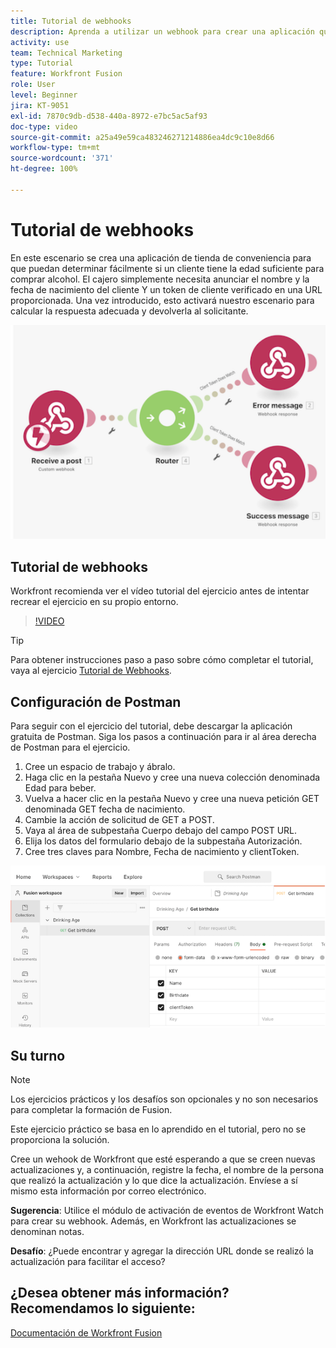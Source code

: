 ```yaml
---
title: Tutorial de webhooks
description: Aprenda a utilizar un webhook para crear una aplicación que determine si un cliente tiene la edad suficiente para comprar alcohol, todo en  [!DNL Adobe Workfront Fusion].
activity: use
team: Technical Marketing
type: Tutorial
feature: Workfront Fusion
role: User
level: Beginner
jira: KT-9051
exl-id: 7870c9db-d538-440a-8972-e7bc5ac5af93
doc-type: video
source-git-commit: a25a49e59ca483246271214886ea4dc9c10e8d66
workflow-type: tm+mt
source-wordcount: '371'
ht-degree: 100%

---
```


# Tutorial de webhooks

En este escenario se crea una aplicación de tienda de conveniencia para que puedan determinar fácilmente si un cliente tiene la edad suficiente para comprar alcohol. El cajero simplemente necesita anunciar el nombre y la fecha de nacimiento del cliente Y un token de cliente verificado en una URL proporcionada. Una vez introducido, esto activará nuestro escenario para calcular la respuesta adecuada y devolverla al solicitante.

![Una imagen del uso del módulo de conmutación](assets/beyond-basic-modules-5.png)

## Tutorial de webhooks

Workfront recomienda ver el vídeo tutorial del ejercicio antes de intentar recrear el ejercicio en su propio entorno.

>[!VIDEO](https://video.tv.adobe.com/v/335292/?quality=12&learn=on)

>[!TIP]
>
>Para obtener instrucciones paso a paso sobre cómo completar el tutorial, vaya al ejercicio [Tutorial de Webhooks](https://experienceleague.adobe.com/docs/workfront-learn/tutorials-workfront/fusion/exercises/webhooks.html?lang=es).

## Configuración de Postman

Para seguir con el ejercicio del tutorial, debe descargar la aplicación gratuita de Postman. Siga los pasos a continuación para ir al área derecha de Postman para el ejercicio.

1. Cree un espacio de trabajo y ábralo.
1. Haga clic en la pestaña Nuevo y cree una nueva colección denominada Edad para beber.
1. Vuelva a hacer clic en la pestaña Nuevo y cree una nueva petición GET denominada GET fecha de nacimiento.
1. Cambie la acción de solicitud de GET a POST.
1. Vaya al área de subpestaña Cuerpo debajo del campo POST URL.
1. Elija los datos del formulario debajo de la subpestaña Autorización.
1. Cree tres claves para Nombre, Fecha de nacimiento y clientToken.

![Una imagen del uso del módulo de conmutación](assets/beyond-basic-modules-6.png)

## Su turno

>[!NOTE]
>
>Los ejercicios prácticos y los desafíos son opcionales y no son necesarios para completar la formación de Fusion.

Este ejercicio práctico se basa en lo aprendido en el tutorial, pero no se proporciona la solución.

Cree un wehook de Workfront que esté esperando a que se creen nuevas actualizaciones y, a continuación, registre la fecha, el nombre de la persona que realizó la actualización y lo que dice la actualización. Envíese a sí mismo esta información por correo electrónico.

**Sugerencia**: Utilice el módulo de activación de eventos de Workfront Watch para crear su webhook. Además, en Workfront las actualizaciones se denominan notas.

**Desafío**: ¿Puede encontrar y agregar la dirección URL donde se realizó la actualización para facilitar el acceso?


## ¿Desea obtener más información? Recomendamos lo siguiente:

[Documentación de Workfront Fusion](https://experienceleague.adobe.com/docs/workfront/using/adobe-workfront-fusion/workfront-fusion-2.html?lang=es)
